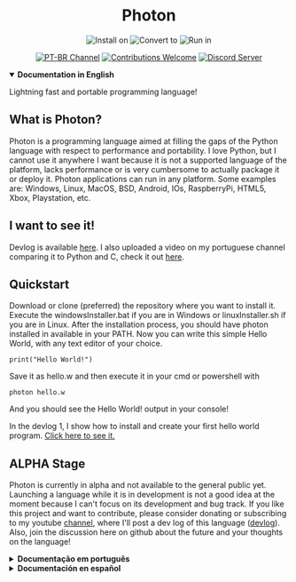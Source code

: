 <h1 align="center">Photon</h1>

<p align="center"><img src="https://img.shields.io/badge/Installing%20on-Windows%20%7C%20Linux%20%7C%20macOS-informational" alt="Install on">
<img src="https://img.shields.io/badge/Converting%20to-Python%20%7C%20C%20%7C%20D%20%7C%20Dart%20%7C%20Haxe%20%7C%20JavaScript-blue" alt="Convert to">
<img src="https://img.shields.io/badge/Running-Everywhere-success" alt="Run in"></p>

<p align="center"><a href="https://www.youtube.com/channel/UCjxrE6D_P9X_HnSW2mpw1BQ"><img src="https://img.shields.io/youtube/channel/subscribers/UCjxrE6D_P9X_HnSW2mpw1BQ?label=HashLDash&style=social" alt="PT-BR Channel"></a>
<a href="https://github.com/HashLDash/Photon/issues"><img src="https://img.shields.io/badge/Contributions-Welcome-brightgreen.svg" alt="Contributions Welcome"></a>
<a href="https://discord.gg/GdgAVEuY92"><img src="https://img.shields.io/discord/832730262281650217?color=%237289d9&label=Chat&logo=discord&logoColor=%237289d9" alt="Discord Server"></a></p>


<details open><summary><strong>Documentation in English</strong></summary>

Lightning fast and portable programming language!

## What is Photon?

Photon is a programming language aimed at filling the gaps of the Python language with respect to performance and portability. I love Python, but I cannot use it anywhere I want because it is not a supported language of the platform, lacks performance or is very cumbersome to actually package it or deploy it.
Photon applications can run in any platform. Some examples are: Windows, Linux, MacOS, BSD, Android, IOs, RaspberryPi, HTML5, Xbox, Playstation, etc.

## I want to see it!

Devlog is available [here](https://www.youtube.com/watch?v=Seu5q_hc6go&list=PL89TmjrkwpOfteQJRptqmK-y8pr6uJdlc).
I also uploaded a video on my portuguese channel comparing it to Python and C, check it out [here](https://youtu.be/_8xtTyCTPXI).

## Quickstart

Download or clone (preferred) the repository where you want to install it. Execute the windowsInstaller.bat if you are in Windows or linuxInstaller.sh if you are in Linux. After the installation process, you should have photon installed in available in your PATH.
Now you can write this simple Hello World, with any text editor of your choice.

```
print("Hello World!")
```

Save it as hello.w and then execute it in your cmd or powershell with

```
photon hello.w
```

And you should see the Hello World! output in your console!

In the devlog 1, I show how to install and create your first hello world program. [Click here to see it.](https://www.youtube.com/watch?v=5QtISBpOlr0)

## ALPHA Stage

Photon is currently in alpha and not available to the general public yet. Launching a language while it is in development is not a good idea at the moment because I can't focus on its development and bug track.
If you like this project and want to contribute, please consider donating or subscribing to my youtube [channel](https://www.youtube.com/channel/UChE5M9BAsdtlllOpfhIu8Tw), where I'll post a dev log of this language ([devlog](https://www.youtube.com/watch?v=Seu5q_hc6go&list=PL89TmjrkwpOfteQJRptqmK-y8pr6uJdlc)).
Also, join the discussion here on github about the future and your thoughts on the language!

</details>

<details><summary><strong>Documentação em português</strong></summary>
Linguagem de programação extremamente rápida e portátil!

## O que é Photon?

Photon é uma linguagem de programação que visa preencher as lacunas da linguagem Python no que diz respeito ao desempenho e portabilidade. Eu amo Python, mas não posso usá-lo em qualquer lugar que eu queira porque não é uma nativamente suportada, não tem desempenho suficiente ou aprensenta muitas complicações para distribuir um executável na plataforma de destino.
Por outro lado, os aplicativos Photon podem ser facilmente executados em qualquer plataforma. Alguns exemplos são: Windows, Linux, MacOS, BSD, Android, IOs, RaspberryPi, HTML5, Xbox, Playstation, etc.

## Quero ver!

O Devlog está disponível [aqui](https://www.youtube.com/watch?v=Seu5q_hc6go&list=PL89TmjrkwpOfteQJRptqmK-y8pr6uJdlc).
Também carreguei um vídeo no meu canal português comparando-o com Python e C, confira [aqui](https://youtu.be/_8xtTyCTPXI).

## Estágio ALPHA

Photon está atualmente em alfa e não está disponível para o público em geral ainda. Lançar uma linguagem enquanto ela está em desenvolvimento não é uma boa ideia no momento porque não posso me concentrar em seu desenvolvimento e rastreamento de bug.
Se você gosta deste projeto e deseja contribuir, considere doar ou se inscrever no meu [canal youtube](https://www.youtube.com/channel/UChE5M9BAsdtlllOpfhIu8Tw) , onde postarei um dev log desta linguagem ([devlog](https://www.youtube.com/watch?v=Seu5q_hc6go&list=PL89TmjrkwpOfteQJRptqmK-y8pr6uJdlc)).
Além disso, participe da discussão aqui no github sobre o futuro e sua opinião sobre a linguagem!

</details>



<details> <summary> <strong> Documentación en español </strong> </summary>
¡Lenguaje de programación extremadamente rápido y portátil!

## ¿Qué es Photon?

Photon es un lenguaje de programación que tiene como objetivo llenar los vacíos en el lenguaje Python con respecto al rendimiento y la portabilidad. Me encanta Python, pero no puedo usarlo en cualquier lugar que quiera porque no es compatible de forma nativa, no tiene suficiente rendimiento o tiene muchas complicaciones para distribuir un ejecutable en la plataforma de destino.
Por otro lado, las aplicaciones Photon se pueden ejecutar fácilmente en cualquier plataforma. Algunos ejemplos son: Windows, Linux, MacOS, BSD, Android, IOs, RaspberryPi, HTML5, Xbox, Playstation, etc.

## ¡Quiero ver!

El Devlog está disponible [aquí](https://www.youtube.com/watch?v=Your5q_hc6go&list=PL89TmjrkwpOfteQJRptqmK-y8pr6uJdlc).
También subí un video en mi canal portugués comparándolo con Python y C, compruébalo [aquí](https://youtu.be/_8xtTyCTPXI).

## Etapa ALPHA

Photon se encuentra actualmente en alfa y aún no está disponible para el público en general. Lanzar un lenguaje mientras está en desarrollo no es una buena idea en este momento porque no puedo concentrarme en su desarrollo y seguimiento de errores.
Si te gusta este proyecto y quieres contribuir, considera hacer una donación o suscribirte a mi [canal de youtube](https://www.youtube.com/channel/UChE5M9BAsdtlllOpfhIu8Tw), donde publicaré un registro de desarrollo de este idioma [devlog](https://www.youtube.com/watch?v=Your5q_hc6go&list=PL89TmjrkwpOfteQJRptqmK-y8pr6uJdlc)
¡Además, participa en la discusión aquí en github sobre el futuro y tu opinión sobre el lenguaje!

</details>
